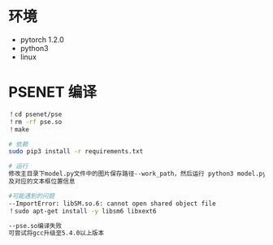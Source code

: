 # 环境
- pytorch  1.2.0 
- python3
- linux

# PSENET 编译
``` Bash
！cd psenet/pse
！rm -rf pse.so 
！make 

# 依赖
sudo pip3 install -r requirements.txt

# 运行
修改主目录下model.py文件中的图片保存路径--work_path，然后运行 python3 model.py 即可打印出识别结果
及对应的文本框位置信息

#可能遇到的问题
--ImportError: libSM.so.6: cannot open shared object file
！sudo apt-get install -y libsm6 libxext6

--pse.so编译失败
可尝试将gcc升级至5.4.0以上版本